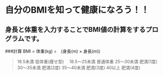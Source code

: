 # 自分のBMIを知って健康になろう！！
## 身長と体重を入力することでBMI値の計算をするプログラムです。
###計算 BMI = 体重(kg) ÷　(身長(m) × 身長(m))

> 18.5未満	低体重(痩せ型)　
> 18.5〜25未満	普通体重
> 25〜30未満	肥満(1度)
> 30〜35未満	肥満(2度)
> 35〜40未満	肥満(3度)
    40以上   	肥満(4度)

